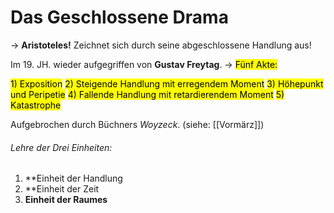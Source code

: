 # Das Geschlossene Drama

-> **Aristoteles!**
Zeichnet sich durch seine abgeschlossene Handlung aus!

Im 19. JH. wieder aufgegriffen von **Gustav Freytag**.
-> <mark style="background: [[CACFD9A6]];">Fünf Akte:</mark> 

<mark style="background: [[D2B3FFA6]];">1) Exposition</mark> 
<mark style="background: [[ADCCFFA6]];">2) Steigende Handlung mit erregendem Moment</mark> 
<mark style="background: [[ABF7F7A6]];">3) Höhepunkt und Peripetie</mark> 
<mark style="background: [[BBFABBA6]];">4) Fallende Handlung mit retardierendem Moment</mark> 
<mark style="background: [[FFF3A3A6]];">5) Katastrophe</mark> 

Aufgebrochen durch Büchners *Woyzeck*. (siehe: [[Vormärz]])


###### Lehre der Drei Einheiten:

1) **Einheit der Handlung
2) **Einheit der Zeit
3) **Einheit der Raumes**


